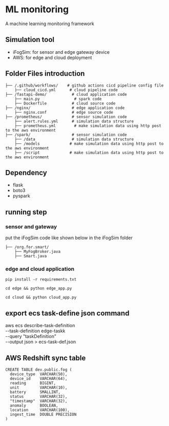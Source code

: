 # ML monitoring
A machine learning monitoring framework

## Simulation tool
- iFogSim: for sensor and edge gateway device
- AWS: for edge and cloud deployment

## Folder Files introduction
```
├── /.github/workflows/    # github actions cicd pipeline config file
    ├── cloud_cicd.yml      # cloud pipeline code
├── /fastapi-demo/           # cloud application code
    ├── main.py               # spark code
    ├── Dockerfile           # cloud source code
├── /nginx/                  # edge application code
    ├── nginx.conf           # edge source code
├── /prometheus/             # sensor simulation code
    ├── alert.rules.yml      # simulation data structure
    ├── prometheus.yml        # make simulation data using http post to the aws environment
├── /spark/                  # sensor simulation code
    ├── /data                # simulation data structure
    ├── /models             # make simulation data using http post to the aws environment
    ├── /script             # make simulation data using http post to the aws environment
```

## Dependency
- flask
- boto3
- pyspark

## running step
### sensor and gateway
put the iFogSim code like shown below in the iFogSim folder
```
├── /org.for.smart/      
    ├── MyFogBroker.java  
    ├── Smart.java
```

### edge and cloud application
```
pip install -r requirements.txt
```

```
cd edge && python edge_app.py
```

```
cd cloud && python cloud_app.py
```


## export ecs task-define json command
aws ecs describe-task-definition \
  --task-definition edge-taskk \
  --query "taskDefinition" \
  --output json > ecs-task-def.json

## AWS Redshift sync table
```
CREATE TABLE dev.public.fog (
  device_type  VARCHAR(50),
  device_id    VARCHAR(64),
  reading      BIGINT,
  unit         VARCHAR(10),
  battery      SMALLINT,
  status       VARCHAR(32),
  "timestamp"  VARCHAR(32),
  anomaly      BOOLEAN,
  location     VARCHAR(100),
  ingest_time  DOUBLE PRECISION
)

```